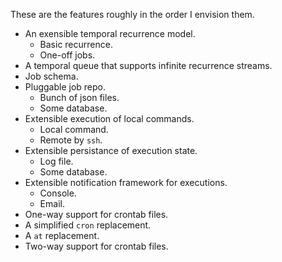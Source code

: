 These are the features roughly in the order I envision them.

- An exensible temporal recurrence model.
  - Basic recurrence.
  - One-off jobs.
- A temporal queue that supports infinite recurrence streams.
- Job schema.
- Pluggable job repo.
  - Bunch of json files.
  - Some database.
- Extensible execution of local commands.
  - Local command.
  - Remote by `ssh`.
- Extensible persistance of execution state.
  - Log file.
  - Some database.
- Extensible notification framework for executions.
  - Console.
  - Email.
- One-way support for crontab files.
- A simplified `cron` replacement.
- A `at` replacement.
- Two-way support for crontab files.
